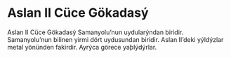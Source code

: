 # Aslan II Cüce Gökadasý

Aslan II Cüce Gökadasý Samanyolu’nun uydularýndan biridir. Samanyolu’nun bilinen
yirmi dört uydusundan biridir. Aslan II’deki yýldýzlar metal yönünden fakirdir.
Ayrýca görece yaþlýdýrlar.

